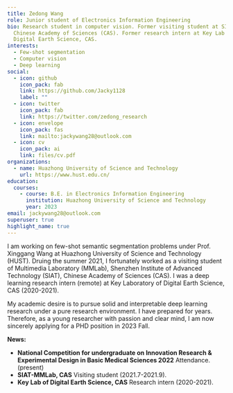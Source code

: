 ```yaml
---
title: Zedong Wang
role: Junior student of Electronics Information Engineering
bio: Research student in computer vision. Former visiting student at SIAT-MMLab,
  Chinese Academy of Sciences (CAS). Former research intern at Key Lab of
  Digital Earth Science, CAS.
interests:
  - Few-shot segmentation
  - Computer vision
  - Deep learning
social:
  - icon: github
    icon_pack: fab
    link: https://github.com/Jacky1128
    label: ""
  - icon: twitter
    icon_pack: fab
    link: https://twitter.com/zedong_research
  - icon: envelope
    icon_pack: fas
    link: mailto:jackywang28@outlook.com
  - icon: cv
    icon_pack: ai
    link: files/cv.pdf
organizations:
  - name: Huazhong University of Science and Technology
    url: https://www.hust.edu.cn/
education:
  courses:
    - course: B.E. in Electronics Information Engineering
      institution: Huazhong University of Science and Technology
      year: 2023
email: jackywang28@outlook.com
superuser: true
highlight_name: true
---
```

I am working on few-shot semantic segmentation problems under Prof. Xinggang Wang at Huazhong University of Science and Technology (HUST). Druing the summer 2021, I fortunately worked as a visiting student of Multimedia Laboratory (MMLab), Shenzhen Institute of Advanced Technology (SIAT), Chinese Academy of Sciences (CAS). I was a deep learning research intern (remote) at Key Laboratory of Digital Earth Science, CAS (2020-2021).

My academic desire is to pursue solid and interpretable deep learning research under a pure research environment. I have prepared for years. Therefore, as a young researcher with passion and clear mind, I am now sincerely applying for a PHD position in 2023 Fall. 

**News:**

* **National Competition for undergraduate on Innovation Research & Experimental Design in Basic Medical Sciences 2022**    Attendance. (present)
* **SIAT-MMLab, CAS**    Visiting student (2021.7-2021.9).
* **Key Lab of Digital Earth Science, CAS**    Research intern (2020-2021).